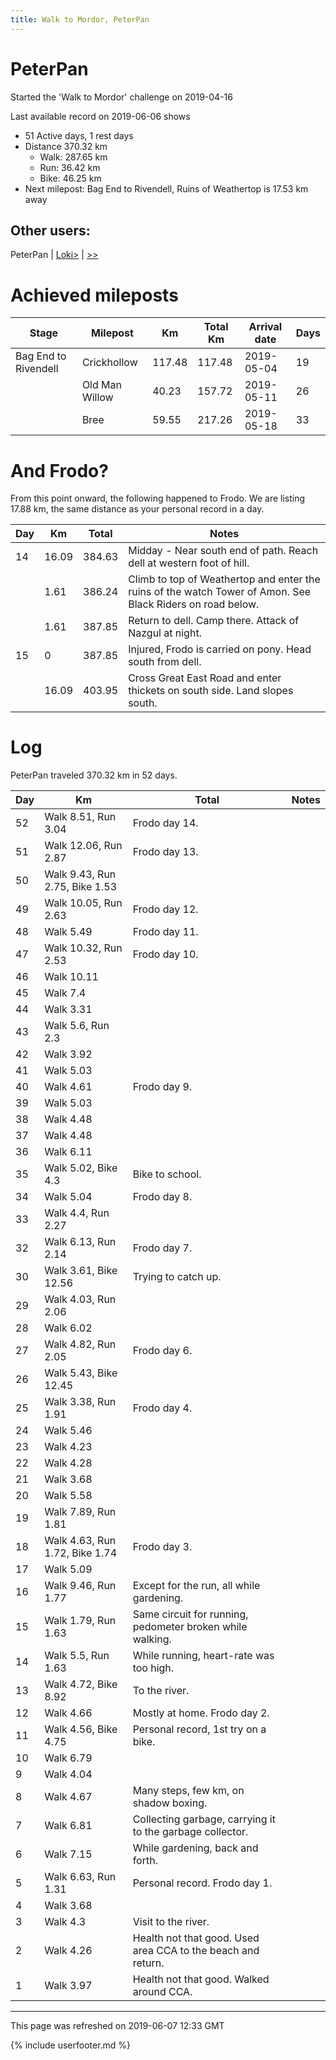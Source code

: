 ```yaml
---
title: Walk to Mordor, PeterPan
---
```


# PeterPan

Started the 'Walk to Mordor' challenge on 2019-04-16

Last available record on 2019-06-06 shows
* 51 Active days, 1 rest days
* Distance 370.32 km
  * Walk: 287.65 km
  * Run: 36.42 km
  * Bike: 46.25 km
* Next milepost: Bag End to Rivendell, Ruins of Weathertop is 17.53 km away

## Other users:

PeterPan \| [Loki\>](Loki.md) \| [\>\>](Joani.md)

# Achieved mileposts

| Stage | Milepost | Km | Total Km | Arrival date | Days |
|---|---|---|---|---|---|
| Bag End to Rivendell | Crickhollow | 117.48 | 117.48 | 2019-05-04 | 19 |
|  | Old Man Willow | 40.23 | 157.72 | 2019-05-11 | 26 |
|  | Bree | 59.55 | 217.26 | 2019-05-18 | 33 |

# And Frodo?
From this point onward, the following happened to Frodo.
We are listing 17.88 km, the same distance as your personal record in a day.

| Day | Km | Total | Notes |
| --- | --- | --- | --- |
| 14 | 16.09 | 384.63 | Midday - Near south end of path. Reach dell at western foot of hill. |
|   | 1.61 | 386.24 | Climb to top of Weathertop and enter the ruins of the watch Tower of Amon. See Black Riders on road below. |
|   | 1.61 | 387.85 | Return to dell. Camp there. Attack of Nazgul at night. |
| 15 | 0 | 387.85 | Injured, Frodo is carried on pony. Head south from dell. |
|   | 16.09 | 403.95 | Cross Great East Road and enter thickets on south side. Land slopes south. |


# Log

PeterPan traveled 370.32 km in 52 days.

| Day | Km | Total | Notes |
| --- | --- | --- | --- |
 | 52 | Walk 8.51, Run 3.04 | Frodo day 14. |
 | 51 | Walk 12.06, Run 2.87 | Frodo day 13. |
 | 50 | Walk 9.43, Run 2.75, Bike 1.53 |  |
 | 49 | Walk 10.05, Run 2.63 | Frodo day 12. |
 | 48 | Walk 5.49 | Frodo day 11. |
 | 47 | Walk 10.32, Run 2.53 | Frodo day 10. |
 | 46 | Walk 10.11 |  |
 | 45 | Walk 7.4 |  |
 | 44 | Walk 3.31 |  |
 | 43 | Walk 5.6, Run 2.3 |  |
 | 42 | Walk 3.92 |  |
 | 41 | Walk 5.03 |  |
 | 40 | Walk 4.61 | Frodo day 9. |
 | 39 | Walk 5.03 |  |
 | 38 | Walk 4.48 |  |
 | 37 | Walk 4.48 |  |
 | 36 | Walk 6.11 |  |
 | 35 | Walk 5.02, Bike 4.3 | Bike to school.  |
 | 34 | Walk 5.04 | Frodo day 8. |
 | 33 | Walk 4.4, Run 2.27 |  |
 | 32 | Walk 6.13, Run 2.14 | Frodo day 7. |
 | 30 | Walk 3.61, Bike 12.56 | Trying to catch up.  |
 | 29 | Walk 4.03, Run 2.06 |  |
 | 28 | Walk 6.02 |  |
 | 27 | Walk 4.82, Run 2.05 | Frodo day 6. |
 | 26 | Walk 5.43, Bike 12.45 |  |
 | 25 | Walk 3.38, Run 1.91 | Frodo day 4. |
 | 24 | Walk 5.46 |  |
 | 23 | Walk 4.23 |  |
 | 22 | Walk 4.28 |  |
 | 21 | Walk 3.68 |  |
 | 20 | Walk 5.58 |  |
 | 19 | Walk 7.89, Run 1.81 |  |
 | 18 | Walk 4.63, Run 1.72, Bike 1.74 | Frodo day 3. |
 | 17 | Walk 5.09 |  |
 | 16 | Walk 9.46, Run 1.77 | Except for the run, all while gardening.  |
 | 15 | Walk 1.79, Run 1.63 | Same circuit for running, pedometer broken while walking.  |
 | 14 | Walk 5.5, Run 1.63 | While running, heart-rate was too high.  |
 | 13 | Walk 4.72, Bike 8.92 | To the river.  |
 | 12 | Walk 4.66 | Mostly at home. Frodo day 2. |
 | 11 | Walk 4.56, Bike 4.75 | Personal record, 1st try on a bike.  |
 | 10 | Walk 6.79 |  |
 | 9 | Walk 4.04 |  |
 | 8 | Walk 4.67 | Many steps, few km, on shadow boxing.  |
 | 7 | Walk 6.81 | Collecting garbage, carrying it to the garbage collector.  |
 | 6 | Walk 7.15 | While gardening, back and forth.  |
 | 5 | Walk 6.63, Run 1.31 | Personal record. Frodo day 1. |
 | 4 | Walk 3.68 |  |
 | 3 | Walk 4.3 | Visit to the river.  |
 | 2 | Walk 4.26 | Health not that good. Used area CCA to the beach and return.  |
 | 1 | Walk 3.97 | Health not that good. Walked around CCA.  |

---
This page was refreshed on 2019-06-07 12:33 GMT

{% include userfooter.md %}

